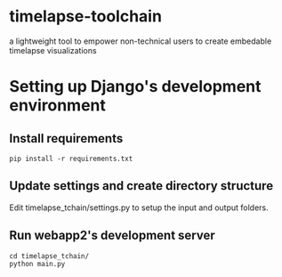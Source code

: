 # timelapse-toolchain

a lightweight tool to empower non-technical users to create embedable timelapse visualizations

# Setting up Django's development environment

## Install requirements

```
pip install -r requirements.txt
```

## Update settings and create directory structure

Edit timelapse_tchain/settings.py to setup the input and output folders.

## Run webapp2's development server


```
cd timelapse_tchain/
python main.py
```
